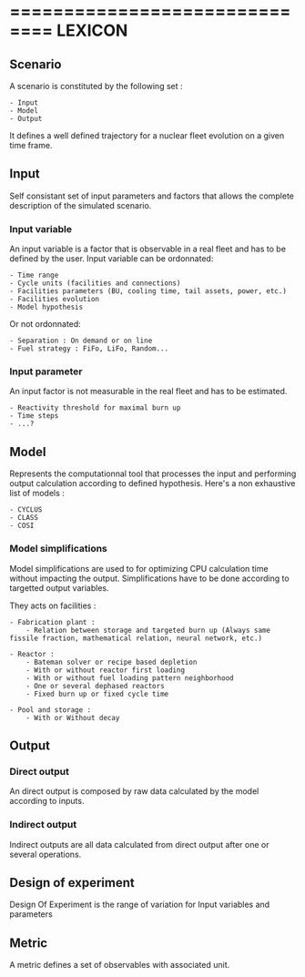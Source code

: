 ==============================
LEXICON
==============================

## Scenario

A scenario is constituted by the following set :

	- Input
	- Model
	- Output

It defines a well defined trajectory for a nuclear fleet evolution on a given time frame.

## Input

Self consistant set of input parameters and factors that allows the complete description of the simulated scenario.

### Input variable

An input variable is a factor that is observable in a real fleet and has to be defined by the user. Input variable can be ordonnated: 

	- Time range
	- Cycle units (facilities and connections)
	- Facilities parameters (BU, cooling time, tail assets, power, etc.)
	- Facilities evolution
	- Model hypothesis

Or not ordonnated:

	- Separation : On demand or on line
	- Fuel strategy : FiFo, LiFo, Random...

### Input parameter

An input factor is not measurable in the real fleet and has to be estimated.

	- Reactivity threshold for maximal burn up
	- Time steps
	- ...?
	
## Model

Represents the computationnal tool that processes the input and performing output calculation according to defined hypothesis. Here's a non exhaustive list of models : 

	- CYCLUS
	- CLASS
	- COSI

### Model simplifications

Model simplifications are used to for optimizing CPU calculation time without impacting the output. Simplifications have to be done according to targetted output variables.

They acts on facilities : 

	- Fabrication plant : 
		- Relation between storage and targeted burn up (Always same fissile fraction, mathematical relation, neural network, etc.)

	- Reactor : 
		- Bateman solver or recipe based depletion
		- With or without reactor first loading 
		- With or without fuel loading pattern neighborhood
		- One or several dephased reactors
		- Fixed burn up or fixed cycle time

	- Pool and storage : 
		- With or Without decay
		
## Output

### Direct output

An direct output is composed by raw data calculated by the model according to inputs.

### Indirect output

Indirect outputs are all data calculated from direct output after one or several operations.

## Design of experiment

Design Of Experiment is the range of variation for Input variables and parameters

## Metric

  A metric defines a set of observables with associated unit.





